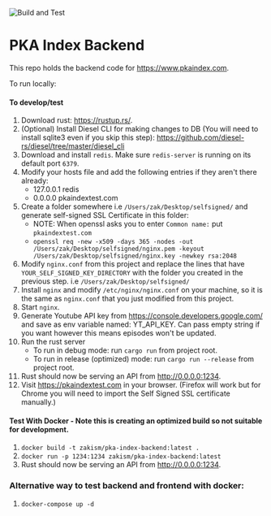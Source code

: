 ![Build and Test](https://github.com/ZakisM/pka_site_backend/workflows/Build%20and%20Test/badge.svg)

# PKA Index Backend

This repo holds the backend code for https://www.pkaindex.com.

To run locally:

#### To develop/test
1. Download rust: https://rustup.rs/.
2. (Optional) Install Diesel CLI for making changes to DB (You will need to install sqlite3 even if you skip this step): https://github.com/diesel-rs/diesel/tree/master/diesel_cli
3. Download and install `redis`. Make sure `redis-server` is running on its default port `6379`.
4. Modify your hosts file and add the following entries if they aren't there already:
   - 127.0.0.1   redis
   - 0.0.0.0 pkaindextest.com
5. Create a folder somewhere i.e `/Users/zak/Desktop/selfsigned/` and generate self-signed SSL Certificate in this folder:
   - NOTE: When openssl asks you to enter `Common name:` put `pkaindextest.com`
   - `openssl req -new -x509 -days 365 -nodes -out /Users/zak/Desktop/selfsigned/nginx.pem -keyout /Users/zak/Desktop/selfsigned/nginx.key -newkey rsa:2048`
6. Modify `nginx.conf` from this project and replace the lines that have `YOUR_SELF_SIGNED_KEY_DIRECTORY` with the folder you created in the previous step. i.e `/Users/zak/Desktop/selfsigned/`
7. Install `nginx` and modify `/etc/nginx/nginx.conf` on your machine, so it is the same as `nginx.conf` that you just modified from this project.
8. Start `nginx`.
9. Generate Youtube API key from https://console.developers.google.com/ and save as env variable named: YT_API_KEY. Can pass empty string if you want however this means episodes won't be updated.
10. Run the rust server
    - To run in debug mode: run `cargo run` from project root. 
    - To run in release (optimized) mode: run `cargo run --release` from project root. 
11. Rust should now be serving an API from http://0.0.0.0:1234.
12. Visit https://pkaindextest.com in your browser. (Firefox will work but for Chrome you will need to import the Self Signed SSL certificate manually.)

#### Test With Docker - Note this is creating an optimized build so not suitable for development.
1. `docker build -t zakism/pka-index-backend:latest .`
2. `docker run -p 1234:1234 zakism/pka-index-backend:latest`
3. Rust should now be serving an API from http://0.0.0.0:1234.

### Alternative way to test backend and frontend with docker:

1. `docker-compose up -d`

